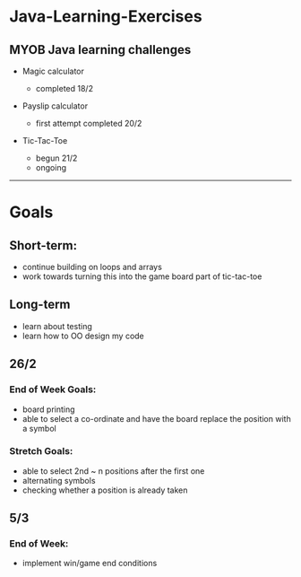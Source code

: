 # Java-Learning-Exercises

## MYOB Java learning challenges
- Magic calculator
  - completed 18/2
  
- Payslip calculator 
  - first attempt completed 20/2
  
- Tic-Tac-Toe
  - begun 21/2
  - ongoing

------------------------------------------------------------------------------------------------------------------------------
# Goals


## Short-term:
- continue building on loops and arrays
- work towards turning this into the game board part of tic-tac-toe

## Long-term
- learn about testing
- learn how to OO design my code


## 26/2

### End of Week Goals: 
- board printing 
- able to select a co-ordinate and have the board replace the position with a symbol

### Stretch Goals: 
- able to select 2nd ~ n positions after the first one
- alternating symbols
- checking whether a position is already taken

## 5/3

### End of Week:
- implement win/game end conditions
